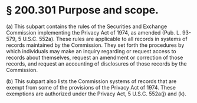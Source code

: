 # § 200.301   Purpose and scope.

(a) This subpart contains the rules of the Securities and Exchange Commission implementing the Privacy Act of 1974, as amended (Pub. L. 93-579, 5 U.S.C. 552a). These rules are applicable to all records in systems of records maintained by the Commission. They set forth the procedures by which individuals may make an inquiry regarding or request access to records about themselves, request an amendment or correction of those records, and request an accounting of disclosures of those records by the Commission.


(b) This subpart also lists the Commission systems of records that are exempt from some of the provisions of the Privacy Act of 1974. These exemptions are authorized under the Privacy Act, 5 U.S.C. 552a(j) and (k).






